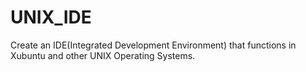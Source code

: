 # UNIX_IDE
Create an IDE(Integrated Development Environment) that functions in Xubuntu and other UNIX Operating Systems.
